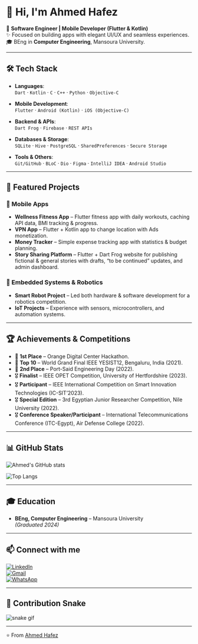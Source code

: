# 👋 Hi, I'm Ahmed Hafez  

🚀 **Software Engineer | Mobile Developer (Flutter & Kotlin)**  
✨ Focused on building apps with elegant UI/UX and seamless experiences.  
🎓 BEng in **Computer Engineering**, Mansoura University.  

---

## 🛠 Tech Stack

- **Languages**:  
  `Dart` · `Kotlin` · `C` · `C++` · `Python` · `Objective-C`

- **Mobile Development**:  
  `Flutter` · `Android (Kotlin)` · `iOS (Objective-C)`  

- **Backend & APIs**:  
  `Dart Frog` · `Firebase` · `REST APIs`  

- **Databases & Storage**:  
  `SQLite` · `Hive` · `PostgreSQL` · `SharedPreferences` · `Secure Storage`

- **Tools & Others**:  
  `Git/GitHub` · `BLoC` · `Dio` · `Figma` · `IntelliJ IDEA` · `Android Studio`

---

## 🚀 Featured Projects

### 📱 Mobile Apps
- **Wellness Fitness App** – Flutter fitness app with daily workouts, caching API data, BMI tracking & progress.  
- **VPN App** – Flutter + Kotlin app to change location with Ads monetization.  
- **Money Tracker** – Simple expense tracking app with statistics & budget planning.  
- **Story Sharing Platform** – Flutter + Dart Frog website for publishing fictional & general stories with drafts, “to be continued” updates, and admin dashboard.  

### 🤖 Embedded Systems & Robotics
- **Smart Robot Project** – Led both hardware & software development for a robotics competition.  
- **IoT Projects** – Experience with sensors, microcontrollers, and automation systems.  

---

## 🏆 Achievements & Competitions
- 🥇 **1st Place** – Orange Digital Center Hackathon.  
- 🏅 **Top 10** – World Grand Final IEEE YESIST12, Bengaluru, India (2021).  
- 🥈 **2nd Place** – Port-Said Engineering Day (2022).  
- 🎖️ **Finalist** – IEEE OPET Competition, University of Hertfordshire (2023).  
- 🎖️ **Participant** – IEEE International Competition on Smart Innovation Technologies (IC-SIT’2023).  
- 🎖️ **Special Edition** – 3rd Egyptian Junior Researcher Competition, Nile University (2022).  
- 🎖️ **Conference Speaker/Participant** – International Telecommunications Conference (ITC-Egypt), Air Defense College (2022).  

---

## 📊 GitHub Stats

![Ahmed's GitHub stats](https://github-readme-stats.vercel.app/api?username=ahmedhafez47&show_icons=true&theme=tokyonight)

![Top Langs](https://github-readme-stats.vercel.app/api/top-langs/?username=ahmedhafez47&layout=compact&theme=tokyonight)

---

## 🎓 Education
- **BEng, Computer Engineering** – Mansoura University  
  _(Graduated 2024)_

---

## 📫 Connect with me

[![LinkedIn](https://img.shields.io/badge/LinkedIn-blue?logo=linkedin&logoColor=white)](https://www.linkedin.com/in/ahmedhafez47?utm_source=share&utm_campaign=share_via&utm_content=profile&utm_medium=android_app)  
[![Gmail](https://img.shields.io/badge/Email-D14836?logo=gmail&logoColor=white)](mailto:ahmedhafez4563@gmail.com)  
[![WhatsApp](https://img.shields.io/badge/WhatsApp-25D366?logo=whatsapp&logoColor=white)](https://wa.me/201556417677)  

---

## 🐍 Contribution Snake

![snake gif](https://github.com/ahmedhafez47/ahmedhafez47/blob/output/github-contribution-grid-snake-dark.svg)

---

⭐️ From [Ahmed Hafez](https://github.com/ahmedhafez47)
